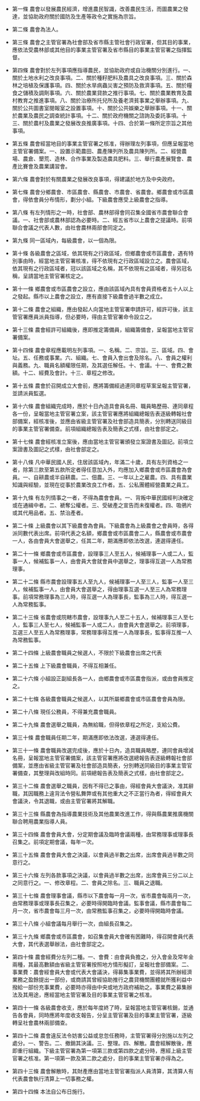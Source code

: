 * 第一條 農會以發展農民經濟，增進農民智識，改善農民生活，而圖農業之發達，並協助政府關於國防及生產等政令之實施為宗旨。

* 第二條 農會為法人。

* 第三條 農會之主管官署為社會部及省市縣主管社會行政官署，但其目的事業，應依法受農林部或其他目的事業主管官署及省市縣目的事業主管官署之指揮監督。

* 第四條 農會對於左列事項應指導農民，並協助政府或自治機關分別進行。一、關於土地水利之改良事項。二、關於種籽肥料及農具之改良事項。三、關於森林之培植及保護事項。四、關於水旱病蟲災害之預防及救濟事項。五、關於糧食之儲積及調劑事項。六、關於農業貸款之推行事項。七、關於農業教育及農村教育之推進事項。八、關於治療所托兒所及養老濟貧事業之舉辦事項。九、關於公共圖書室閱報室之設置事項。十、關於公共娛樂之舉辦事項。十一、關於農業及農民之調查統計事項。十二、關於政府機關之諮詢及委託事項。十三、關於農村及農業之發展改良推廣事項。十四、合於第一條所定宗旨之其他事項。

* 第五條 農會經當地目的事業主管官署之核准，得辦理左列事項，但應呈報當地主管官署備案。一、設置示範農田、農產陳列所及農具陳列所。二、經營農場、農倉、墾荒、造林、合作事業及製造農具肥料。三、舉行農產展覽會、農產比賽會及農業講習會。

* 第六條 農會對於有關農業之發展改良事項，得建議於地方及中央政府。

* 第七條 農會分鄉農會、市區農會、縣農會、市農會、省農會。鄉農會或市區農會，得依會員分布情形，劃分小組。下級農會應受上級農會之指導。

* 第八條 有左列情形之一時，社會部、農林部得會同召集全國省市農會聯合會議。一、社會部或農林部認為必要時。二、經五省市以上農會之提議時。前項聯合會議之代表人數，由社會農林兩部會同定之。

* 第九條 同一區域內，每級農會，以一個為限。

* 第十條 各級農會之區域，依其現有之行政區域，但鄉農會或市區農會，遇有特別事由時，經當地主管官署核准，得不依現有之行政區域設立之。農會區域，依其現有之行政區域者，冠以該區域之名稱，其不依現有之區域者，得另冠名稱，呈請當地主管官署核定之。

* 第十一條 鄉農會或市區農會之設立，應由該區域內具有會員資格者五十人以上之發起。縣市以上農會之設立，應有直接下級農會過半數之成立。

* 第十二條 農會之組織，應由發起人向當地主管官署申請許可，經許可後，該主管官署應員派員指導，但必要時，得由主管官署命令設立之。

* 第十三條 農會經許可組織後，應即推定籌備員，組織籌備會，呈報當地主管官署備案。

* 第十四條 農會章程應載明左列事項。一、名稱。二、宗旨。三、區域。四、會址。五、任務或事業。六、組織。七、會員入會出會及除名。八、會員之權利與義務。九、職員名額權限任期，及其選任解任。十、會議。十一、會費之數額。十二、經費及會計。十三、章程之修改。

* 第十五條 農會於召開成立大會前，應將籌備經過連同章程草案呈報主管官署，並請派員監選。

* 第十六條 農會組織完成時，應於十日內造具會員名冊、職員略歷冊、連同章程各一份，呈報當地主管官署立案，該主管官署應將組織總報告表逐級轉報社會部備案，經核准後，並應由省級主管官署及社會部造具簡表，分別轉送同級目的事業主管官署備查。前項組織總報告表及簡表之式樣，由社會部定之。

* 第十七條 農會經核准立案後，應由當地主管官署頒發立案證書及圖記。前項立案證書及圖記之式樣，由社會部定之。

* 第十八條 凡中華民國人民，住居該區域內，年滿二十歲，具有左列資格之一者，除第三款至第五款所定者得任意加入外，均應加入鄉農會或市區農會為會員。一、自耕農或半自耕農。二、佃農。三、一年以上之雇農。四、具有農業知識與經驗，並現在從事於農業改良工作者。五、公私團體經營農業之員工。

* 第十九條 有左列情事之一者，不得為農會會員。一、背叛中華民國經判決確定或在通緝中者。二、褫奪公權者。三、受破產之宣告而未復權者。四、吸鴉片或其代用品者。五、禁治產者。

* 第二十條 上級農會以其下級農會為會員。下級農會為上級農會之會員時，各得派同數代表出席。前項代表之名額，鄉農會或市區農會二人，縣農會或市農會一人，各由會員大會選舉之，任其二年，期滿應即依法改選，連選得連任。

* 第二十一條 鄉農會或市區農會，設理事三人至五人，候補理事一人或二人，監事一人，候補監事一人，由會員大會就會員中選舉之，理事得互選一人為常務理事。

* 第二十二條 縣市農會設理事五人至九人，候補理事一人至三人，監事一人至三人，候補監事一人，由會員大會選舉之，得由理事互選一人至三人為常務理事。前項常務理事為三人時，得互選一人為理事長，監事為三人時，得互選一人為常務監事。

* 第二十三條 省農會或院轄市農會，設理事九人至二十五人，候補理事三人至七人，監事三人至七人，候補監事一人或二人，由會員大會選舉之。前項理事，互選三人至五人為常務理事，常務理事得互推一人為理事長，監事得互推一人為常務監事。

* 第二十四條 上級農會職員之候選人，不限於下級農會出席之代表

* 第二十五條 上下級農會職員，不得互相兼任。

* 第二十六條 小組設正副組長各一人，由鄉農會或市區農會指派，或由會員推定之。

* 第二十七條 各級農會職員之候選人，以其所屬鄉農會或市區農會會員為限。

* 第二十八條 現任公務員，不得兼充農會職員。

* 第二十九條 農會選舉之職員，為無給職，但得依章程之所定，支給公費。

* 第三十條 農會職員任期二年，期滿應即依法改選，連選得連任。

* 第三十一條 農會職員改選完成後，應於十日內，造具職員略歷，連同會員增減名冊，呈報當地主管官署備案，該主管官署應將改選總報告表逐級轉報社會部備案，並應由省級主管官署及社會部造具簡表，分別轉送同級目的事業主管官署備查，其整理與改組時同。前項總報告表及簡表之式樣，由社會部定之。

* 第三十二條 農會選舉之職員，因有不得已之事由，得經會員大會議決，准其辭職，其因職務上違背法令營私舞弊或有其他重大之不正當行為者，得經會員大會議決，令其退職，或由主管官署將其解職。

* 第三十三條 縣農會為指導農業技術及其他農業改進工作，得與縣農業推廣機關聯合聘用農業指導人員。

* 第三十四條 農會會員大會，分定期會議及臨時會議兩種，由常務理事或理事長召集之。前項定期會議，每年一次。

* 第三十五條 農會會員大會之決議，以會員過半數之出席，出席會員過半數之同意行之。

* 第三十六條 左列各款事項之決議，以會員過半數之出席，出席會員三分二以上之同意行之。一、修改章程。二、會員之除名。三、職員之退職。

* 第三十七條 農會理事會議，縣市以下農會每一月一次，省市農會每兩月一次，由常務理事或理事長召集之，必要時得開臨時會議。監事會議，縣市農會每二月一次，省市農會每三月一次，由常務監事召集之，必要時得開臨時會議。

* 第三十八條 小組會議每月舉行一次，由組長召集之。

* 第三十九條 鄉農會或市區農會，如召集會員大會確有困難時，得召開會員代表大會，其代表選舉辦法，由社會部定之。

* 第四十條 農會經費分左列二種。一、會費：由會員負擔之，分入會金及常年金兩種，其最高數額由省級主管官署按照地方情形擬訂，呈報社會部備案。二、事業費：農會經會員大會或代表大會議決，得募集事業費，並得將其所辦經濟業務之盈餘提出一部份，或商請其曾經協助推行之農貸機關團體就所獲利益中撥給一部份充事業費，必要時亦得由中央或地方政府補助之。事業費之募集辦法及其用途，應經當地主管官署及目的事業主管官署之核准。

* 第四十一條 各級農會收支，應於每年度終了時，呈報當地主管官署核銷，並通告各會員，同時應將年度收支報告，分呈主管官署及目的事業主管官署，逐級轉呈社會農林兩部備查。

* 第四十二條 農會違反法令妨害公益或怠忽任務時，主管官署得分別施以左列之處分。一、警告。二、撤銷其決議。三、整理。四、解散。農會經解散後，應即重行組織。下級主管官署為第一項第三款或第四款之處分時，應經上級主管官署之核准。第一項第一款及第二款之處分，目的事業主管官署亦得為之。

* 第四十三條 農會解散時，其財產應由當地主管官署指派人員清算，其清算人有代表農會執行清算上一切事務之權。

* 第四十四條 本法自公布日施行。

